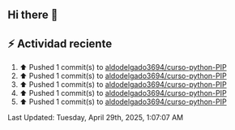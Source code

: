 ## Hi there 👋

## :zap: Actividad reciente
<!--RECENT_ACTIVITY:start-->
1. ⬆️ Pushed 1 commit(s) to [aldodelgado3694/curso-python-PIP](https://github.com/aldodelgado3694/curso-python-PIP)<br>
2. ⬆️ Pushed 1 commit(s) to [aldodelgado3694/curso-python-PIP](https://github.com/aldodelgado3694/curso-python-PIP)<br>
3. ⬆️ Pushed 1 commit(s) to [aldodelgado3694/curso-python-PIP](https://github.com/aldodelgado3694/curso-python-PIP)<br>
4. ⬆️ Pushed 1 commit(s) to [aldodelgado3694/curso-python-PIP](https://github.com/aldodelgado3694/curso-python-PIP)<br>
5. ⬆️ Pushed 1 commit(s) to [aldodelgado3694/curso-python-PIP](https://github.com/aldodelgado3694/curso-python-PIP)<br>
<!--RECENT_ACTIVITY:end-->

<!--RECENT_ACTIVITY:last_update-->
Last Updated: Tuesday, April 29th, 2025, 1:07:07 AM
<!--RECENT_ACTIVITY:last_update_end-->

<!--
**aldodelgado3694/aldodelgado3694** is a ✨ _special_ ✨ repository because its `README.md` (this file) appears on your GitHub profile.

Here are some ideas to get you started:

- 🔭 I’m currently working on ...
- 🌱 I’m currently learning ...
- 👯 I’m looking to collaborate on ...
- 🤔 I’m looking for help with ...
- 💬 Ask me about ...
- 📫 How to reach me: ...
- 😄 Pronouns: ...
- ⚡ Fun fact: ...
-->
